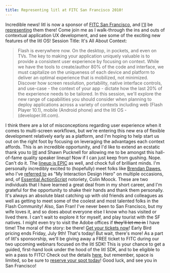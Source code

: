 ```yaml
---
title: Representing litl at FITC San Francisco 2010!
---
```


Incredible news! litl is now a sponsor of <a href="http://fitc.ca/sf">FITC San Francisco</a>, and <a href="http://www.fitc.ca/events/speakers/speaker.cfm?event=110&amp;speaker_id=12911">I'll</a> be <a href="http://www.fitc.ca/events/presentations/presentation.cfm?event=110&amp;presentation_id=1307">representing</a> them there! Come join me as I walk-through the ins and outs of contextual application UX development, and see some of the exciting new features of the litl OS! Session Title: It's All About Context:

> Flash is everywhere now. On the desktop, in pockets, and even on TVs. The key to making your application uniquely valuable is to provide a consistent user experience by focusing on context. While we have the tools to create/author 80% of the code and interface, we must capitalize on the uniqueness of each device and platform to deliver an optimal experience that is mobilized, not minimized. Discover how screen resolution, portability, native interface controls, and use-case - the context of your app - dictate how the last 20% of the experience needs to be tailored. In this session, we'll explore the new range of capabilities you should consider when planning to deploy applications across a variety of contexts including web (Flash Player 10.1), mobile (Android phone) and the litl OS - (developer.litl.com).

I think there are a lot of misconceptions regarding user experience when it comes to multi-screen workflows, but we're entering this new era of flexible development relatively early as a platform, and I'm hoping to help start us out on the right foot by focusing on leveraging the advantages each context affords. This is an incredible opportunity, and I'd like to extend an ecstatic thank you to <a href="http://litl.com">litl</a> and Shawn Pucknell for allowing me to be amongst this hall-of-fame quality speaker lineup! Now if I can just keep from gushing. Nope. Can't do it. The <a href="http://www.fitc.ca/events/speakers/?event=110">lineup is EPIC</a> as well, and chock full of brilliant minds. I'm personally incredibly excited to (hopefully) meet folks like <a href="http://twitter.com/brendandawes">Brendan Dawes</a>, who I've <a href="http://insideria.com/2009/10/getting-started-with-multitouc.html">referred to</a> as "My Interaction Design Hero" on multiple occasions, and, of <a href="http://www.moock.org/eas3/">Essential ActionScript</a> notoriety, Colin Moock. These are two individuals that I have learned a great deal from in my short career, and I'm grateful for the opportunity to shake their hands and thank them personally. It's always an absolute blast catching up with old friends and colleagues as well as getting to meet some of the coolest and most talented folks in the Flash Community! Also, San Fran! I've never been to San Francisco, but my wife loves it, and so does about everyone else I know who has visited or lived there. I can't wait to explore it for myself, and play tourist with the SF natives. I might even try to visit the Adobe offices if <del datetime="2010-07-08T18:23:52+00:00">they'll let me in</del> I have time! The moral of the story: be there! <a href="http://fitcsanfran2010.eventbrite.com/">Get your tickets now</a>! Early Bird pricing ends Friday, July 9th! That's today! But wait, there's more! As a part of litl's sponsorship, we'll be giving away a FREE ticket to FITC during our two upcoming webinars focused on the litl SDK! This is your chance to get a guided, first-hand look under the hood of the litl SDK, and to be eligible to win a pass to FITC! Check out the details <a href="http://devblog.litl.com/code/join-us-for-litls-developer-webinar/">here</a>, but remember, space is limited, so be sure to <a href="http://devblog.litl.com/code/join-us-for-litls-developer-webinar/">reserve your spot today</a>! Good luck, and see you in San Francisco!
